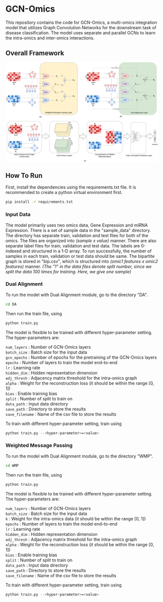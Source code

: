 # GCN-Omics

This repository contains the code for GCN-Omics, a multi-omics integration model that utilizes Graph Convolution Networks for the downstream task of disease classification. The model uses separate and parallel GCNs to learn the intra-omics and inter-omics interactions.

## Overall Framework
<img src="GCN-Omics/Arch.jpg">

## How To Run

First, install the dependencies using the requirements.txt file. It is recommended to create a python virtual environment first.
```bash
pip install -r requirements.txt
```

### Input Data
The model primarily uses two omics data, Gene Expression and miRNA Expression. There is a set of sample data in the "sample_data" directory. The directory has separate train, validation and test files for both of the omics. The files are organized into *(sample x value)* manner. There are also separate label files for train, validation and test data. The labels are 0-indexed and structured in a 1-D array. To run successfully, the number of samples in each train, validation or test data should be same. The bipartite graph is stored in "bip.csv", which is structured into *(omic1 features x omic2 features)* manner. *(The "1" in the data files denote split number, since we split the data 100 times for training. Here, we give one sample)*

### Dual Alignment
To run the model with Dual Alignment module, go to the directory "DA".
```bash
cd DA
```

Then run the train file, using
```bash
python train.py
```

The model is flexible to be trained with different hyper-parameter setting. The hyper-parameters are:

```num_layers``` : Number of GCN-Omics layers <br>
```batch_size``` : Batch size for the input data <br>
```gcn_epochs``` : Number of epochs for the pretraining of the GCN-Omics layers <br>
```epochs``` : Number of layers to train the model end-to-end <br>
```lr``` : Learning rate <br>
```hidden_dim``` : Hidden representation dimension <br>
```adj_thresh``` : Adjacency matrix threshold for the intra-omics graph <br>
```alpha``` : Weight for the reconstruction loss (it should be within the range [0, 1]) <br>
```bias``` : Enable training bias <br>
```split``` : Number of split to train on <br>
```data_path``` : Input data directory <br>
```save_path``` : Directory to store the results <br>
```save_filename``` : Name of the csv file to store the results <br>

To train with different hyper-parameter setting, train using
```bash
python train.py --<hyper-parameter>=<value>
```

### Weighted Message Passing
To run the model with Dual Alignment module, go to the directory "WMP".
```bash
cd WMP
```

Then run the train file, using
```bash
python train.py
```

The model is flexible to be trained with different hyper-parameter setting. The hyper-parameters are:

```num_layers``` : Number of GCN-Omics layers <br>
```batch_size``` : Batch size for the input data <br>
```k``` : Weight for the intra-omics data (it should be within the range [0, 1]) <br>
```epochs``` : Number of layers to train the model end-to-end <br>
```lr``` : Learning rate <br>
```hidden_dim``` : Hidden representation dimension <br>
```adj_thresh``` : Adjacency matrix threshold for the intra-omics graph <br>
```alpha``` : Weight for the reconstruction loss (it should be within the range [0, 1]) <br>
```bias``` : Enable training bias <br>
```split``` : Number of split to train on <br>
```data_path``` : Input data directory <br>
```save_path``` : Directory to store the results <br>
```save_filename``` : Name of the csv file to store the results <br>

To train with different hyper-parameter setting, train using
```bash
python train.py --<hyper-parameter>=<value>
```